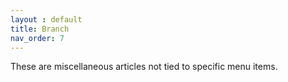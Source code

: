 ```yaml
---
layout : default
title: Branch
nav_order: 7
---
```

These are miscellaneous articles not tied to specific menu items.
